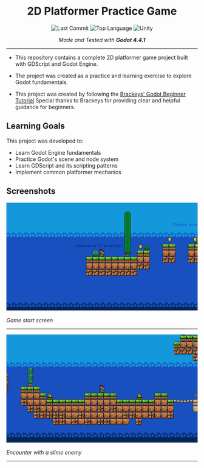 <div align="center">

# 2D Platformer Practice Game

![Last Commit](https://img.shields.io/github/last-commit/emirbesir/godot-2dplatformer?style=flat&logo=git&logoColor=white&color=0080ff)
![Top Language](https://img.shields.io/github/languages/top/emirbesir/godot-2dplatformer?style=flat&color=0080ff)
![Unity](https://img.shields.io/badge/Godot-478CBF.svg?style=flat&logo=godotengine&logoColor=white)

_Made and Tested with **Godot 4.4.1**_

</div>

---

- This repository contains a complete 2D platformer game project built with GDScript and Godot Engine. 

- The project was created as a practice and learning exercise to explore Godot fundamentals.

- This project was created by following the [Brackeys' Godot Beginner Tutorial](https://www.youtube.com/watch?v=LOhfqjmasi0) Special thanks to Brackeys for providing clear and helpful guidance for beginners.

## Learning Goals
This project was developed to:
- Learn Godot Engine fundamentals
- Practice Godot's scene and node system
- Learn GDScript and its scripting patterns
- Implement common platformer mechanics

## Screenshots

![Screenshot 1](docs/screenshots/screenshot_1.png)

*Game start screen*

---

![Screenshot 2](docs/screenshots/screenshot_2.png)

*Encounter with a slime enemy*

---
